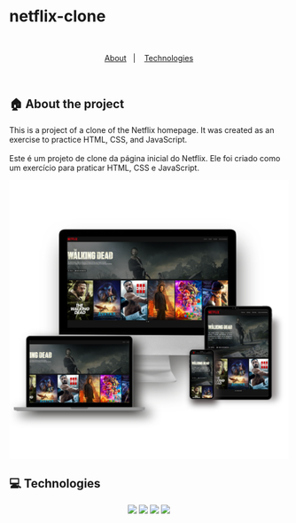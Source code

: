 # netflix-clone

<br>

<p align="center">
  <a href="#house-About-the-project">About</a>&nbsp;&nbsp;&nbsp;|&nbsp;&nbsp;&nbsp;
  <a href="#computer-Technologies">Technologies</a>
</p>

<br>

## :house: About the project

This is a project of a clone of the Netflix homepage. It was created as an exercise to practice HTML, CSS, and JavaScript.
<br><br>
Este é um projeto de clone da página inicial do Netflix. Ele foi criado como um exercício para praticar HTML, CSS e JavaScript.

<p align="center">
  <img src="./assets/images/Computer-Mockup.png" width="700" style="display: block; margin: 0 auto;">
</p>

## :computer: Technologies 

<div>
<p align="center">
  <img src="https://img.shields.io/badge/HTML5-E34F26?style=for-the-badge&logo=html5&logoColor=white" height="22px">

  <img src="https://img.shields.io/badge/CSS3-1572B6?style=for-the-badge&logo=css3&logoColor=white" height="22px">

  <img src="https://img.shields.io/badge/JavaScript-F7DF1E?style=for-the-badge&logo=javascript&logoColor=black" height="22px">

  <img src="https://img.shields.io/badge/jQuery-0769AD?style=for-the-badge&logo=jquery&logoColor=white" height="22px">
</p>
</div>
